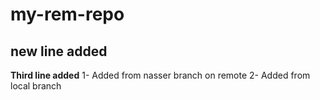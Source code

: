 # my-rem-repo
## new line added
**Third line added**
1- Added from nasser branch on remote
2- Added from local branch

